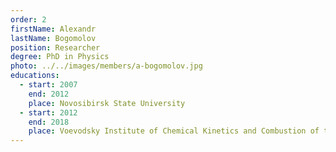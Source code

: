 ```yaml
---
order: 2
firstName: Alexandr
lastName: Bogomolov
position: Researcher
degree: PhD in Physics
photo: ../../images/members/a-bogomolov.jpg
educations:
  - start: 2007
    end: 2012
    place: Novosibirsk State University
  - start: 2012
    end: 2018
    place: Voevodsky Institute of Chemical Kinetics and Combustion of the Siberian Branch of the Russian Academy of Sciences
---
```


